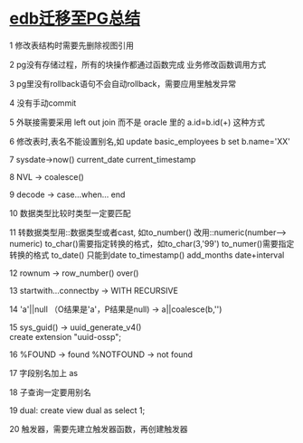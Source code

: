 # [edb迁移至PG总结](http://note.youdao.com/noteshare?id=http://note.youdao.com/noteshare?id=9127644e626b25f230d40f3ef3f0890b&sub=A2D044B2279347608328B777EC7BBCE4)

1 修改表结构时需要先删除视图引用

2 pg没有存储过程，所有的块操作都通过函数完成
   业务修改函数调用方式

3 pg里没有rollback语句不会自动rollback，需要应用里触发异常

4 没有手动commit

5 外联接需要采用 left out join 而不是 oracle 里的 a.id=b.id(+) 这种方式

6 修改表时,表名不能设置别名,如
     update basic_employees b set b.name='XX'  

7 sysdate->now()   current_date  current_timestamp

8 NVL -> coalesce() 

9 decode -> case…when… end

10  数据类型比较时类型一定要匹配

11 转数据类型用::数据类型或者cast,
     如to_number() 改用::numeric(number--> numeric)
       to_char()需要指定转换的格式，如to_char(3,'99') 
       to_numer()需要指定转换的格式
       to_date() 只能到date   to_timestamp()
       add_months    date+interval

12 rownum -> row_number() over()

13 startwith…connectby -> WITH RECURSIVE 

14 'a'||null （O结果是'a'，P结果是null) -> a||coalesce(b,'') 

15 sys_guid() -> uuid_generate_v4()  
     create extension "uuid-ossp";

16 %FOUND -> found    %NOTFOUND -> not found

17 字段别名加上 as

18 子查询一定要用别名 

19  dual: create view dual as select 1;

20  触发器，需要先建立触发器函数，再创建触发器
